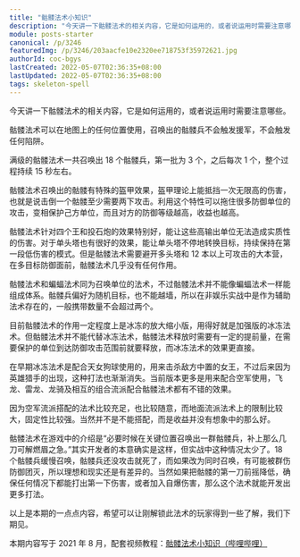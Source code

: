 ```yaml
---
title: "骷髅法术小知识"
description: "今天讲一下骷髅法术的相关内容，它是如何运用的，或者说运用时需要注意哪些。骷髅法术可以在地图上的任何位置使用，召唤出的骷髅兵不会触发援军，不会触发任何陷阱。满级的骷髅法术一共召唤出 18 个骷髅兵，第一批为 3 个，之后每次 1 个，整个过程持续 15 秒左右。"
module: posts-starter
canonical: /p/3246
featuredImg: /p/3246/203aacfe10e2320ee718753f35972621.jpg
authorId: coc-bgys
lastCreated: 2022-05-07T02:36:35+08:00
lastUpdated: 2022-05-07T02:36:35+08:00
tags: skeleton-spell
---
```


今天讲一下骷髅法术的相关内容，它是如何运用的，或者说运用时需要注意哪些。

骷髅法术可以在地图上的任何位置使用，召唤出的骷髅兵不会触发援军，不会触发任何陷阱。

<Pic src="/p/3246/203aacfe10e2320ee718753f35972621.jpg" width="1396" height="695" alt="骷髅法术放在阵型中呈现红色光圈" :lazyLoading="false" />

满级的骷髅法术一共召唤出 18 个骷髅兵，第一批为 3 个，之后每次 1 个，整个过程持续 15 秒左右。

<Pic src="/p/3246/addbbf0e98a8e632371456f2724d1f97.jpg" width="555" height="491" alt="" maxWidth="300px" :lazyLoading="false" />

骷髅法术召唤出的骷髅有特殊的盔甲效果，盔甲理论上能抵挡一次无限高的伤害，也就是说击倒一个骷髅至少需要两下攻击。利用这个特性可以拖住很多防御单位的攻击，变相保护己方单位，而且对方的防御等级越高，收益也越高。

<Pic src="/p/3246/a3b8bcc94dcfb867070c351fb31b9919.jpg" width="651" height="505" alt="左边为没有盔甲的骷髅，右边为有盔甲的骷髅" maxWidth="350px" />

骷髅法术针对四个王和投石炮的效果特别好，能让这些高输出单位无法造成实质性的伤害。对于单头塔也有很好的效果，能让单头塔不停地转换目标，持续保持在第一段低伤害的模式。但是骷髅法术需要避开多头塔和 12 本以上可攻击的大本营，在多目标防御面前，骷髅法术几乎没有任何作用。

<Pic src="/p/3246/fcd6f3fbf778d3cf9e68d7de161ccb2e.jpg" width="629" height="522" alt="" maxWidth="350px" />

骷髅法术和蝙蝠法术同为召唤单位的法术，不过骷髅法术并不能像蝙蝠法术一样能组成体系。骷髅兵偏好为随机目标，也不能越墙，所以在非娱乐实战中是作为辅助法术存在的，一般携带数量不会超过两个。

<Pic src="/p/3246/0a61d03c8cdd2f6e2322f30522eb4927.jpg" width="1017" height="699" alt="" maxWidth="550px" />

目前骷髅法术的作用一定程度上是冰冻的放大缩小版，用得好就是加强版的冰冻法术。但骷髅法术并不能代替冰冻法术，骷髅法术释放时需要有一定的提前量，在需要保护的单位到达防御攻击范围前就要释放，而冰冻法术的效果更直接。

<Pic src="/p/3246/b115799145edd33aea3702c48b203c69.jpg" width="701" height="565" alt="" maxWidth="400px" />

在早期冰冻法术是配合天女狗球使用的，用来击杀敌方中置的女王，不过后来因为英雄猎手的出现，这种打法也渐渐消失。当前版本更多是用来配合空军使用，飞龙、雷龙、龙骑及相互的组合流派配合骷髅法术都有不错的效果。

因为空军流派搭配的法术比较充足，也比较随意，而地面流派法术上的限制比较大，固定性比较强。当然并不是不能搭配，而是收益并没有想象中的那么好。

<Pic src="/p/3246/d9dbc18d3a7c1ae6d4e0dff60037ddd6.jpg" width="1389" height="713" alt="带有骷髅法术的配兵" maxWidth="650px" />
<Pic src="/p/3246/e542881c0a40eafa1449ff54bb967517.jpg" width="1389" height="741" alt="不含骷髅法术的配兵" maxWidth="650px" />

骷髅法术在游戏中的介绍是“必要时候在关键位置召唤出一群骷髅兵，补上那么几刀可解燃眉之急。”其实开发者的本意确实是这样，但实战中这种情况太少了。18 个骷髅兵缓慢召唤，骷髅兵还没攻击就死了，而如果改为同时召唤，有可能被群伤防御团灭，所以理想和现实还是有差异的。当然如果把骷髅的第一刀前摇降低，确保任何情况下都能打出第一下伤害，或者加入自爆伤害，那么这个法术就能开发出更多打法。

<Pic src="/p/3246/7554664e6b823a0cfd6452e4ea93a641.jpg" width="629" height="502" alt="" maxWidth="350px" />

以上是本期的一点点内容，希望可以让刚解锁此法术的玩家得到一些了解，我们下期见。

<PostCopyright>

本期内容写于 2021 年 8 月，配套视频教程：[骷髅法术小知识（哔哩哔哩）](https://www.bilibili.com/video/BV1ho4y1S7WE/)

</PostCopyright>